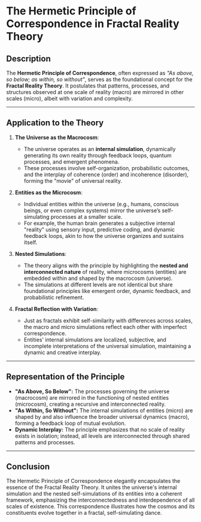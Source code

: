 # The Hermetic Principle of Correspondence in Fractal Reality Theory

## Description

The **Hermetic Principle of Correspondence**, often expressed as *"As above, so below; as within, so without"*, serves as the foundational concept for the **Fractal Reality Theory**. It postulates that patterns, processes, and structures observed at one scale of reality (macro) are mirrored in other scales (micro), albeit with variation and complexity.

---

## Application to the Theory

1. **The Universe as the Macrocosm**:
   - The universe operates as an **internal simulation**, dynamically generating its own reality through feedback loops, quantum processes, and emergent phenomena.
   - These processes involve self-organization, probabilistic outcomes, and the interplay of coherence (order) and incoherence (disorder), forming the "movie" of universal reality.

2. **Entities as the Microcosm**:
   - Individual entities within the universe (e.g., humans, conscious beings, or even complex systems) mirror the universe’s self-simulating processes at a smaller scale.
   - For example, the human brain generates a subjective internal "reality" using sensory input, predictive coding, and dynamic feedback loops, akin to how the universe organizes and sustains itself.

3. **Nested Simulations**:
   - The theory aligns with the principle by highlighting the **nested and interconnected nature** of reality, where microcosms (entities) are embedded within and shaped by the macrocosm (universe).
   - The simulations at different levels are not identical but share foundational principles like emergent order, dynamic feedback, and probabilistic refinement.

4. **Fractal Reflection with Variation**:
   - Just as fractals exhibit self-similarity with differences across scales, the macro and micro simulations reflect each other with imperfect correspondence.
   - Entities' internal simulations are localized, subjective, and incomplete interpretations of the universal simulation, maintaining a dynamic and creative interplay.

---

## Representation of the Principle

- **"As Above, So Below":** The processes governing the universe (macrocosm) are mirrored in the functioning of nested entities (microcosm), creating a recursive and interconnected reality.
- **"As Within, So Without":** The internal simulations of entities (micro) are shaped by and also influence the broader universal dynamics (macro), forming a feedback loop of mutual evolution.
- **Dynamic Interplay:** The principle emphasizes that no scale of reality exists in isolation; instead, all levels are interconnected through shared patterns and processes.

---

## Conclusion

The Hermetic Principle of Correspondence elegantly encapsulates the essence of the Fractal Reality Theory. It unites the universe's internal simulation and the nested self-simulations of its entities into a coherent framework, emphasizing the interconnectedness and interdependence of all scales of existence. This correspondence illustrates how the cosmos and its constituents evolve together in a fractal, self-simulating dance.